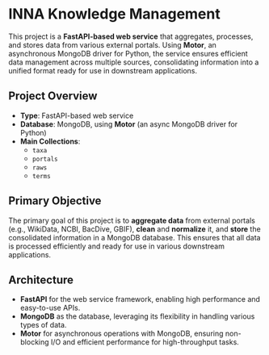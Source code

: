 # INNA Knowledge Management

This project is a **FastAPI-based web service** that aggregates, processes, and stores data from various external portals. Using **Motor**, an asynchronous MongoDB driver for Python, the service ensures efficient data management across multiple sources, consolidating information into a unified format ready for use in downstream applications.

## Project Overview

- **Type**: FastAPI-based web service
- **Database**: MongoDB, using **Motor** (an async MongoDB driver for Python)
- **Main Collections**:
    - `taxa`
    - `portals`
    - `raws`
    - `terms`

## Primary Objective

The primary goal of this project is to **aggregate data** from external portals (e.g., WikiData, NCBI, BacDive, GBIF), **clean** and **normalize** it, and **store** the consolidated information in a MongoDB database. This ensures that all data is processed efficiently and ready for use in various downstream applications.

## Architecture

- **FastAPI** for the web service framework, enabling high performance and easy-to-use APIs.
- **MongoDB** as the database, leveraging its flexibility in handling various types of data.
- **Motor** for asynchronous operations with MongoDB, ensuring non-blocking I/O and efficient performance for high-throughput tasks.